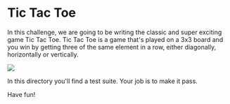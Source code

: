 # Tic Tac Toe

In this challenge, we are going to be writing the classic and super exciting game Tic Tac Toe. Tic Tac Toe is a game that's played on a 3x3 board and you win by getting three of the same element in a row, either diagonally, horizontally or vertically.

![](https://media0.giphy.com/media/At2nz412i4qDC/giphy.gif)

In this directory you'll find a test suite. Your job is to make it pass.

Have fun!